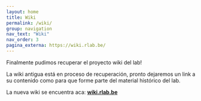 ```yaml
---
layout: home
title: Wiki
permalink: /wiki/
group: navigation
nav_text: "Wiki"
nav_order: 3
pagina_externa: https://wiki.rlab.be/
---
```


Finalmente pudimos recuperar el proyecto wiki del lab!

La wiki antigua está en proceso de recuperación, pronto dejaremos un link a su
contenido como para que forme parte del material histórico del lab.

La nueva wiki se encuentra aca: **[wiki.rlab.be](https://wiki.rlab.be)**
